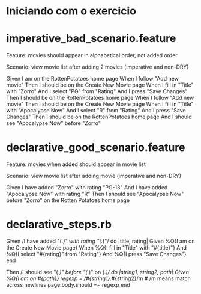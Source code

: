 Iniciando com o exercicio
=========================


imperative_bad_scenario.feature
===============================

Feature: movies should appear in alphabetical order, not added order

Scenario: view movie list after adding 2 movies (imperative and non-DRY)

  Given I am on the RottenPotatoes home page
  When I follow "Add new movie"
  Then I should be on the Create New Movie page
  When I fill in "Title" with "Zorro"
  And I select "PG" from "Rating"
  And I press "Save Changes"
  Then I should be on the RottenPotatoes home page
  When I follow "Add new movie"
  Then I should be on the Create New Movie page
  When I fill in "Title" with "Apocalypse Now"
  And I select "R" from "Rating"
  And I press "Save Changes"
  Then I should be on the RottenPotatoes home page
  And I should see "Apocalypse Now" before "Zorro"



declarative_good_scenario.feature
=================================

Feature: movies when added should appear in movie list

Scenario: view movie list after adding movie (imperative and non-DRY)

  Given I have added "Zorro" with rating "PG-13"
  And   I have added "Apocalypse Now" with rating "R"
  Then  I should see "Apocalypse Now" before "Zorro" on the Rotten Potatoes home page




declarative_steps.rb
====================

Given /I have added "(.*)" with rating "(.*)"/ do |title, rating|
  Given %Q{I am on the Create New Movie page}
  When  %Q{I fill in "Title" with "#{title}"}
  And   %Q{I select "#{rating}" from "Rating"}
  And   %Q{I press "Save Changes"}
end

Then /I should see "(.*)" before "(.*)" on (.*)/ do |string1, string2, path|
  Given %Q{I am on #{path}}
  regexp = /#{string1}.*#{string2}/m #  /m means match across newlines
  page.body.should =~ regexp
end


